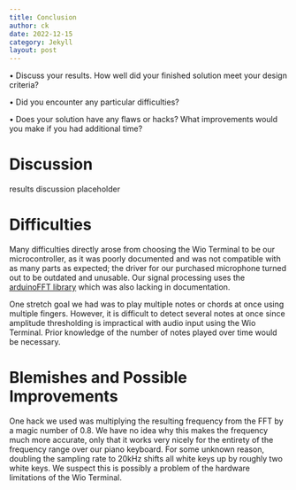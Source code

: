 ```yaml
---
title: Conclusion
author: ck
date: 2022-12-15
category: Jekyll
layout: post
---
```


• Discuss your results. How well did your finished solution meet your design criteria?

• Did you encounter any particular difficulties?

• Does your solution have any flaws or hacks? What improvements would you make if you had
additional time?

# Discussion

results discussion placeholder

# Difficulties

Many difficulties directly arose from choosing the Wio Terminal to be our microcontroller, as it was poorly documented and was not compatible with as many parts as expected; the driver for our purchased microphone turned out to be outdated and unusable. Our signal processing uses the [arduinoFFT library](https://www.arduino.cc/reference/en/libraries/arduinofft/) which was also lacking in documentation.

One stretch goal we had was to play multiple notes or chords at once using multiple fingers. However, it is difficult to detect several notes at once since amplitude thresholding is impractical with audio input using the Wio Terminal. Prior knowledge of the number of notes played over time would be necessary.

# Blemishes and Possible Improvements

One hack we used was multiplying the resulting frequency from the FFT by a magic number of 0.8. We have no idea why this makes the frequency much more accurate, only that it works very nicely for the entirety of the frequency range over our piano keyboard. For some unknown reason, doubling the sampling rate to 20kHz shifts all white keys up by roughly two white keys. We suspect this is possibly a problem of the hardware limitations of the Wio Terminal.
